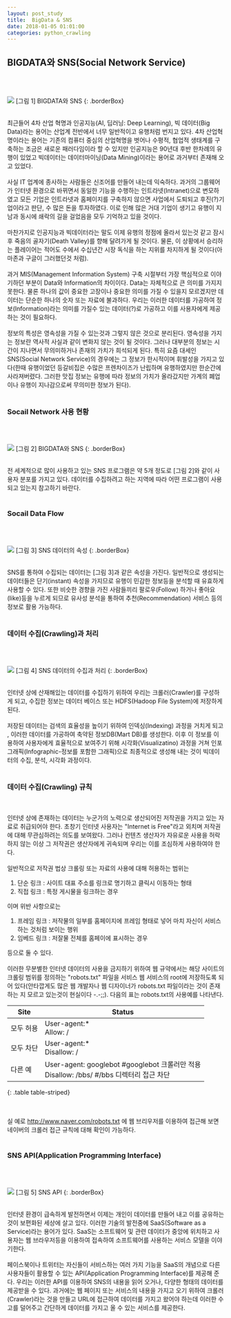 ```yaml
---
layout: post_study
title:  BigData & SNS
date: 2018-01-05 01:01:00
categories: python_crawling
---
```

## BIGDATA와 SNS(Social Network Service)
<br/><br/>

![](/asset/study/python_crawling/1/1.jpg)
[그림 1] BIGDATA와 SNS
{: .borderBox}
<br/><br/>

최근들어 4차 산업 혁명과 인공지능(AI, 딥러닝: Deep Learning), 빅 데이터(Big Data)라는 용어는 산업계 전반에서 너무 일반적이고 유행처럼 번지고 있다. 4차 산업혁명이라는 용어는 기존의 컴퓨터 중심의 산업혁명을 벗어나 수평적, 협업적 생태계를 구축하는 조금은 새로운 패러다임이라 할 수 있지만 인공지능은 90년대 후반 한차례의 유행이 있었고 빅데이터는 데이터마이닝(Data Mining)이라는 용어로 과거부터 존재해 오고 있었다.
<br/><br/>
사실 IT 업계에 종사하는 사람들은 신조어를 만들어 내는데 익숙하다. 과거의 그룹웨어가 인터넷 환경으로 바뀌면서 동일한 기능을 수행하는 인트라넷(Intranet)으로 변모하였고 모든 기업은 인트라넷과 홈페이지를 구축하지 않으면 사업에서 도퇴되고 후진(?)기업이라고 판단, 수 많은 돈을 투자하였다. 이로 인해 많은 거대 기업이 생기고 유행이 지남과 동시에 쇄락의 길을 걸었음을 모두 기억하고 있을 것이다.
<br/><br/>
마찬가지로 인공지능과 빅데이터라는 말도 이제 유행의 정점에 올라서 있는것 같고 잠시후 죽음의 골자기(Death Valley)를 향해 달려가게 될 것이다. 물론, 이 상황에서 승리하는 플레이어는 적어도 수에서 수십년간 시장 독식을 하는 지위를 차지하게 될 것이다(아마존과 구글이 그러했던것 처럼).
<br/><br/>
과거 MIS(Management Information System) 구축 시절부터 가장 핵심적으로 이야기하던 부분이 Data와 Information의 차이이다. Data는 자체적으로 큰 의미를 가지지 못한다. 물론 하나의 값이 중요한 고장이나 중요한 의미를 가질 수 있을지 모르겠지만 데이터는 단순한 하나의 숫자 또는 자료에 불과하다. 우리는 이러한 데이터를 가공하여 정보(Information)라는 의미를 가질수 있는 데이터(?)로 가공하고 이를 사용자에게 제공하는 것이 필요하다.
<br/><br/>
정보의 특성은 영속성을 가질 수 있는것과 그렇지 않은 것으로 분리된다. 영속성을 가지는 정보란 역사적 사실과 같이 변화지 않는 것이 될 것이다. 그러나 대부분의 정보는 시간이 지나면서 무의미하거나 존재의 가치가 희석되게 된다. 특히 요즘 대세인 SNS(Social Network Service)의 경우에는 그 정보가 한시적이며 휘발성을 가지고 있다(한때 유행이었던 등갈비집은 수많은 프렌차이즈가 난립하며 유행하였지만 한순간에 사라져버렸다. 그러한 맛집 정보는 유행에 따라 정보의 가치가 올라갔지만 가계의 폐업이나 유행이 지나감으로써 무의미한 정보가 된다).
<br/><br/>

### Socail Network 사용 현황
<br/><br/>

![](/asset/study/python_crawling/1/2.jpg)
[그림 2] BIGDATA와 SNS
{: .borderBox}
<br/><br/>

전 세계적으로 많이 사용하고 있는 SNS 프로그램은 약 5개 정도로 [그림 2]와 같이 사용자 분포를 가지고 있다. 데이터를 수집하려고 하는 지역에 따라 어떤 프로그램이 사용되고 있는지 참고하기 바란다.
<br/><br/>

### Socail Data Flow
<br/><br/>

![](/asset/study/python_crawling/1/3.jpg)
[그림 3] SNS 데이터의 속성
{: .borderBox}
<br/><br/>

SNS를 통하여 수집되는 데이터는 [그림 3]과 같은 속성을 가진다. 일반적으로 생성되는 데이터들은 단기(instant) 속성을 가지므로 유행이 민감한 정보등을 분석할 때 유효하게 사용할 수 있다. 또한 비슷한 경향을 가진 사람들끼리 팔로우(Follow) 하거나 좋아요(like)등을 누르게 되므로 유사성 분석을 통하여 추천(Recommendation) 서비스 등의 정보로 활용 가능하다.
<br/><br/>

### 데이터 수집(Crawling)과 처리
<br/><br/>

![](/asset/study/python_crawling/1/4.jpg)
[그림 4] SNS 데이터의 수집과 처리
{: .borderBox}
<br/><br/>

인터넷 상에 산재해있는 데이터를 수집하기 위하여 우리는 크롤러(Crawler)를 구성하게 되고, 수집한 정보는 데이터 베이스 또는 HDFS(Hadoop File System)에 저장하게 된다.
<br/><br/>
저장된 데이터는 검색의 효율성을 높이기 위하여 인덱싱(Indexing) 과정을 거치게 되고 , 이러한 데이터를 가공하여 축약된 정보DB(Mart DB)를 생성한다. 이후 이 정보를 이용하여 사용자에게 효율적으로 보여주기 위해 시각화(Visualizatino) 과정을 거쳐 인포그래픽(Infographic-정보를 포함한 그래픽)으로 최종적으로 생성해 내는 것이 빅데이터의 수집, 분석, 시각화 과정이다.
<br/><br/>

### 데이터 수집(Crawling) 규칙
<br/><br/>
인터넷 상에 존재하는 데이터는 누군가의 노력으로 생산되어진 저작권을 가지고 있는 자료로 취급되어야 한다. 초창기 인터넷 사용자는 "Internet is Free"라고 외치며 저작권에 대해 무관심하려는 의도를 보여왔다. 그러나 컨텐츠 생산자가 자유로운 사용을 허락하지 않는 이상 그 저작권은 생산자에게 귀속되며 우리는 이를 조심하게 사용하여야 한다.
<br/><br/>
일반적으로 저작권 법상 크롤링 또는 자료의 사용에 대해 허용하는 범위는

1) 단순 링크 : 사이트 대표 주소를 링크로 명기하고 클릭시 이동하는 형태
2) 직접 링크 : 특정 게시물을 링크하는 경우

이며 위반 사항으로는

1) 프레임 링크 : 저작물의 일부를 홈페이지에 프레임 형태로 넣어 마치 자신이 서비스하는 것처럼 보이는 행위
2) 임베드 링크 : 저잘물 전체를 홈페이에 표시하는 경우

등으로 둘 수 있다.
<br/><br/>
이러한 무분별한 인터넷 데이터의 사용을 금지하기 위하여 웹 규약에서는 해당 사이트의 크롤링 범위를 정의하는 "robots.txt" 파일을 서비스 웹 서비스의 root에 저장하도록 되어 있다(안타깝게도 많은 웹 개발자나 웹 디자이너가 robots.txt 파일이라는 것이 존재하는 지 모르고 있는것이 현실이다 -.-;;). 다음의 표는 robots.txt의 사용예를 나타낸다.

| Site | Status |
|--------|--------|
| 모두 허용 | User-agent:*<br/>Allow: / |
| 모두 차단 | User-agent:*<br/>Disallow: / |
| 다른 예 | User-agent: googlebot   #googlebot 크롤러만 적용<br/>Disallow: /bbs/ #/bbs 디렉터리 접근 차단|
{: .table table-striped}

<br/><br/>
실 예로 <a href="http://www.naver.com/robots.txt">http://www.naver.com/robots.txt</a> 에 웹 브리우저를 이용하여 접근해 보면 네이버의 크롤러 접근 규칙에 대해 확인이 가능하다.
<br/><br/>

### SNS API(Application Programming Interface)
<br/><br/>

![](/asset/study/python_crawling/1/5.jpg)
[그림 5] SNS API
{: .borderBox}
<br/><br/>

인터넷 환경이 급속하게 발전하면서 이제는 개인이 데이터를 만들어 내고 이를 공유하는 것이 보편화된 세상에 살고 있다. 이러한 기술의 발전중에 SaaS(Software as a Service)라는 용어가 있다. SaaS는 소프트웨어 및 관련 데이터가 중앙에 위치하고 사용자는 웹 브라우저등을 이용하여 접속하여 소프트웨어를 사용하는 서비스 모델을 이야기한다.
<br/><br/>
페이스북이나 트위터는 자신들이 서비스하는 여러 가지 기능을 SaaS의 개념으로 다른 사용자들이 활용할 수 있는 API(Application Programming Interface)를 제공해 준다. 우리는 이러한 API를 이용하여 SNS의 내용을 읽어 오거나, 다양한 형태의 데이터를 제공받을 수 있다. 과거에는 웹 페이지 또는 서비스의 내용을 가지고 오기 위하여 크롤러(Crawler)라는 것을 만들고 URL에 접근하여 데이터를 가지고 왔어야 하는데 이러한 수고를 덜어주고 간단하게 데이터를 가지고 올 수 있는 서비스를 제공한다.



